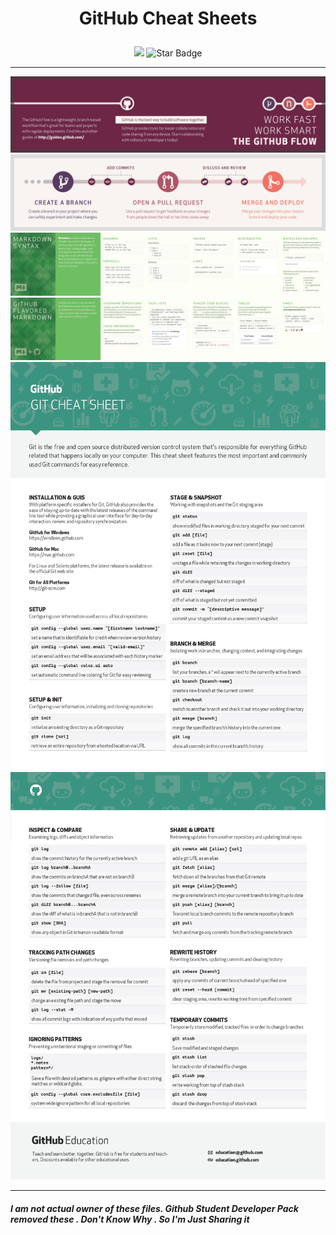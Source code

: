 
# <p align="center">GitHub Cheat Sheets
<p align="center">
<img src=https://visitor-badge.glitch.me/badge?page_id=ShreyamMaity.Git-Cheat-Sheets"/>
<img src="https://img.shields.io/static/v1?label=%F0%9F%8C%9F&message=If%20Useful&style=style=flat&color=BC4E99" alt="Star Badge"/>
</p>

------

![img1](./img/github-flow-cheatsheet_page-0002.jpg)
![img1](./img/github-flow-cheatsheet_page-0001.jpg)
![img1](./img/markdown-cheatsheet_page-0001.jpg)
![img1](./img/markdown-cheatsheet_page-0002.jpg)
![img1](./img/git-cheat-sheet-education_page-0001.jpg)
![img1](./img/git-cheat-sheet-education_page-0002.jpg)


-------
##### I am not actual owner of these files. Github Student Developer Pack removed these . Don't Know Why . So I'm Just Sharing it
